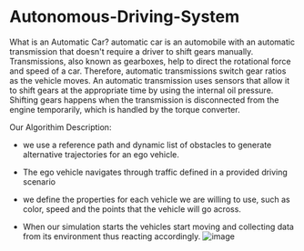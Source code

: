 # Autonomous-Driving-System

What is an Automatic Car?
automatic car is an automobile with an automatic transmission that doesn't require a driver to shift gears manually. Transmissions, also known as gearboxes, help to direct the rotational force and speed of a car. Therefore, automatic transmissions switch gear ratios as the vehicle moves. An automatic transmission uses sensors that allow it to shift gears at the appropriate time by using the internal oil pressure. Shifting gears happens when the transmission is disconnected from the engine temporarily, which is handled by the torque converter.


Our Algorithim Description: 

- we use a reference path and dynamic list of obstacles to generate alternative
 trajectories for an ego vehicle.
 
- The ego vehicle navigates through traffic defined in a provided driving scenario
- we define the properties for each vehicle we are willing to use, such as color, speed and the points
  that the vehicle will go across. 
- When our simulation starts the vehicles start moving and collecting data from its environment 
  thus reacting accordingly.
![image](https://user-images.githubusercontent.com/74476764/185381485-6dc6ed20-6e1d-49bc-82d3-508bfc2bfbfe.png)
